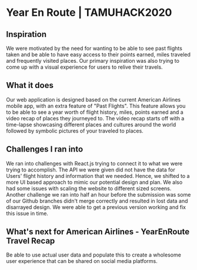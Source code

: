 # Year En Route | TAMUHACK2020

## Inspiration
We were motivated by the need for wanting to be able to see past flights taken and be able to have easy access to their points earned, miles traveled and frequently visited places. Our primary inspiration was also trying to come up with a visual experience for users to relive their travels.

## What it does
Our web application is designed based on the current American Airlines mobile app, with an extra feature of "Past Flights". This feature allows you to be able to see a year worth of flight history, miles, points earned and a video recap of places they journeyed to. The video recap starts off with a time-lapse showcasing different places and cultures around the world followed by symbolic pictures of your traveled to places.

## Challenges I ran into
We ran into challenges with React.js trying to connect it to what we were trying to accomplish. The API we were given did not have the data for Users' flight history and information that we needed. Hence, we shifted to a more UI based approach to mimic our potential design and plan. We also had some issues with scaling the website to different sized screens. Another challenge we ran into half an hour before the submission was some of our Github branches didn't merge correctly and resulted in lost data and disarrayed design. We were able to get a previous version working and fix this issue in time.

## What's next for American Airlines - YearEnRoute Travel Recap
Be able to use actual user data and populate this to create a wholesome user experience that can be shared on social media platforms.
